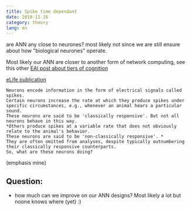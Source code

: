 ```yaml
---
title: Spike time dependant
date: 2018-11-16
category: theory
lang: en
---
```


are ANN any close to neurones?
most likely not since we are still ensure about how "biological neurones" operate.

Most likely our ANN are closer to another form of network computing, see this other [EAI post about tiers of cognition](https://matt-chv.github.io/embedded-analog-intelligence/theory/2019/02/10/tiers-biological-cognition.html)

[eLife publication](https://elifesciences.org/articles/42409)
```
Neurons encode information in the form of electrical signals called spikes. 
Certain neurons increase the rate at which they produce spikes under specific circumstances, e.g., whenever an animal hears a particular sound. 
These neurons are said to be 'classically responsive'. But not all neurons behave in this way. 
*Others produce spikes at a variable rate that does not obviously relate to the animal's behavior. 
These neurons are said to be 'non-classically responsive'. *
They are often omitted from analyses, despite typically outnumbering their classically responsive counterparts. 
So, what are these neurons doing?
```
(emphasis mine)

## Question:
* how much can we improve on our ANN designs? Most likely a lot but noone knows where (yet) :)
